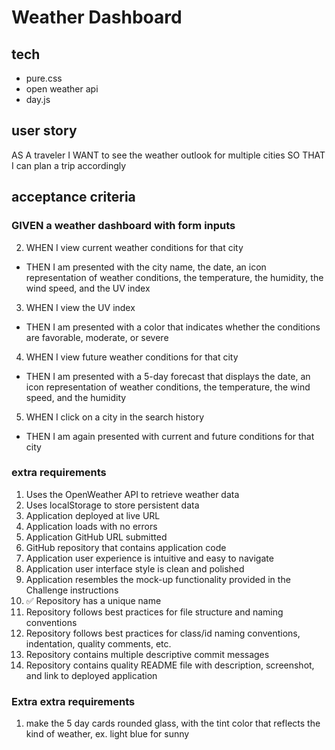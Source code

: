 # Weather Dashboard

## tech
- pure.css
- open weather api
- day.js

## user story

AS A traveler
I WANT to see the weather outlook for multiple cities
SO THAT I can plan a trip accordingly

## acceptance criteria

### GIVEN a weather dashboard with form inputs

2. WHEN I view current weather conditions for that city
- THEN I am presented with the city name, the date, an icon representation of weather conditions, the temperature, the humidity, the wind speed, and the UV index
3. WHEN I view the UV index
- THEN I am presented with a color that indicates whether the conditions are favorable, moderate, or severe
4. WHEN I view future weather conditions for that city
- THEN I am presented with a 5-day forecast that displays the date, an icon representation of weather conditions, the temperature, the wind speed, and the humidity
5. WHEN I click on a city in the search history
- THEN I am again presented with current and future conditions for that city

### extra requirements

1. Uses the OpenWeather API to retrieve weather data
1. Uses localStorage to store persistent data
1. Application deployed at live URL
1. Application loads with no errors
1. Application GitHub URL submitted
1. GitHub repository that contains application code
1. Application user experience is intuitive and easy to navigate
1. Application user interface style is clean and polished
1. Application resembles the mock-up functionality provided in the Challenge instructions
1. ✅ Repository has a unique name
1. Repository follows best practices for file structure and naming conventions
1. Repository follows best practices for class/id naming conventions, indentation, quality comments, etc.
1. Repository contains multiple descriptive commit messages
1. Repository contains quality README file with description, screenshot, and link to deployed application

### Extra extra requirements

1. make the 5 day cards rounded glass, with the tint color that reflects the kind of weather, ex. light blue for sunny